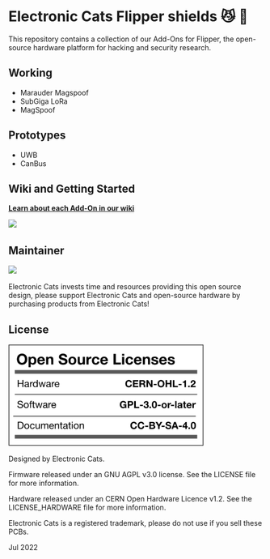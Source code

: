 # Electronic Cats Flipper shields 😼 :dolphin: 

This repository contains a collection of our Add-Ons for Flipper, the open-source hardware platform for hacking and security research.

## Working
- Marauder Magspoof
- SubGiga LoRa
- MagSpoof
  
 ## Prototypes
- UWB
- CanBus

##  Wiki and Getting Started
[**Learn about each Add-On in our wiki**](https://github.com/ElectronicCats/flipper-shields/wiki)

<a href="https://github.com/ElectronicCats/flipper-shields/wiki">
  <img src="https://user-images.githubusercontent.com/107638696/263117497-6a808ad7-dbad-47d1-88da-059df876c544.png" />
</a>

## Maintainer

<a
href="https://github.com/sponsors/ElectronicCats">

<img  src="https://electroniccats.com/wp-content/uploads/2020/07/Badge_GHS.png"  height="104" />

</a>

Electronic Cats invests time and resources providing this open source design, please support Electronic Cats and open-source hardware by purchasing products from Electronic Cats!

## License

<a
href="https://github.com/ElectronicCats">

<img  src="https://github.com/ElectronicCats/AjoloteBoard/raw/master/OpenSourceLicense.png"  height="200" />

</a>

Designed by Electronic Cats.

Firmware released under an GNU AGPL v3.0 license. See the LICENSE file for more information.

Hardware released under an CERN Open Hardware Licence v1.2. See the LICENSE_HARDWARE file for more information.

Electronic Cats is a registered trademark, please do not use if you sell these PCBs.

Jul 2022

[Agregando el link como referencia]: <https://github.com/ElectronicCats/Template-Project-KiCAD-CI>

